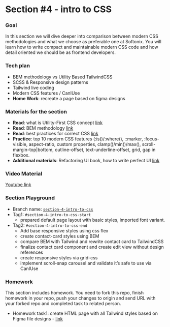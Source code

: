 # Section #4 - intro to CSS

### Goal
In this section we will dive deeper into comparison between modern CSS methodologies and what we choose as preferable one at Softonix. You will learn how to write compact and maintainable modern CSS code and how detail oriented we should be as frontend developers.


### Tech plan
- BEM methodology vs Utility Based TailwindCSS
- SCSS & Responsive design patterns
- Tailwind live coding
- Modern CSS features / CanIUse
- **Home Work**: recreate a page based on figma designs

### Materials for the section
- **Read**: what is Utility-First CSS concept [link](https://tailwindcss.com/docs/utility-first)
- **Read**: BEM methodology [link](https://en.bem.info/methodology/quick-start/)
- **Read**: best practices for correct CSS [link](https://ishadeed.com/article/defensive-css/)
- **Practice**: top 10 modern CSS features (:is()/:where(), ::marker, :focus-visible, aspect-ratio, custom properties, clamp()/min()/max(), scroll-margin-top|bottom, outline-offset, text-underline-offset, grid, gap in flexbox.
- **Additional materials**: Refactoring UI book, how to write perfect UI [link](https://www.refactoringui.com/?ref=sidebar)

### Video Material
[Youtube link](https://youtu.be/QVhY5Nl8Mvc)

### Section Playground
- Branch name: [`section-4-intro-to-css`](https://github.com/Softonix/softonix-incubator/tree/section-4-intro-to-css)
- Tag1: `#section-4-intro-to-css-start`
    - prepared default page layout with basic styles, imported font variant.
- Tag2: `#section-4-intro-to-css-end`
    - Add base responsive styles using css flex
    - create contact-card styles using BEM
    - compare BEM with Tailwind and rewrite contact card to TailwindCSS
    - finalize contact card component and create edit view without design references
    - create responsive styles via grid-css
    - implement scroll-snap carousel and validate it’s safe to use via CanIUse


### Homework
This section includes homework. You need to fork this repo, finish homework in your repo, push your changes to origin and send URL with your forked repo and completed task to related person.

- Homework task1: create HTML page with all Tailwind styles based on Figma file designs - [link](https://www.figma.com/file/xJF3K9M088ei5JOCa40nrM/Free-Travel-UI-Landing-Page-(Community)?node-id=2%3A2)
